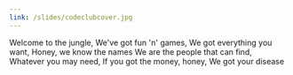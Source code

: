 ```yaml
---
link: /slides/codeclubcover.jpg
---
```

Welcome to the jungle, We've got fun 'n' games, We got everything you want, Honey, we know the names
We are the people that can find, Whatever you may need, If you got the money, honey, We got your disease
